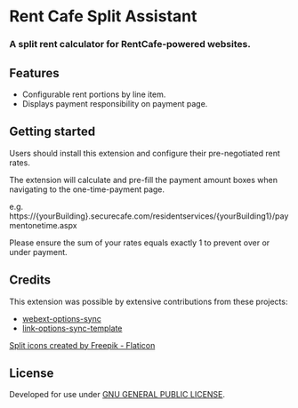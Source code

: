 # Rent Cafe Split Assistant

### A split rent calculator for RentCafe-powered websites.

## Features

- Configurable rent portions by line item.
- Displays payment responsibility on payment page.

## Getting started

Users should install this extension and configure their pre-negotiated rent rates.


The extension will calculate and pre-fill the payment amount boxes when navigating to the one-time-payment page.


e.g.
https://{yourBuilding}.securecafe.com/residentservices/{yourBuilding1}/paymentonetime.aspx


Please ensure the sum of your rates equals exactly 1 to prevent over or under payment.

## Credits

This extension was possible by extensive contributions from these projects:
- [webext-options-sync](https://github.com/fregante/webext-options-sync)
- [link-options-sync-template](https://github.com/fregante/browser-extension-template)

<a href="https://www.flaticon.com/free-icons/split" title="split icons">Split icons created by Freepik - Flaticon</a>

## License

Developed for use under [GNU GENERAL PUBLIC LICENSE](LICENSE).
